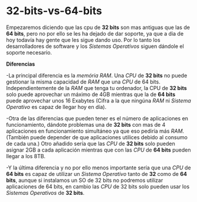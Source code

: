 # 32-bits-vs-64-bits

Empezaremos diciendo que las cpu de **32 bits** son mas antiguas que las de **64 bits**, pero no por ello se les ha dejado de dar soporte, ya que a dia de hoy todavía hay gente que les sigue dando uso. Por lo tanto los desarrolladores de software y los *Sistemas Operativos* siguen dándole el soporte necesario.

**Diferencias**

-La principal diferencia es la *memória RAM*. Una *CPU* de **32 bits** no puede gestionar la misma capacidad de *RAM* que una *CPU* de 64 bits. Independientemente de la *RAM* que tenga tu ordenador, la CPU de **32 bits** solo puede aprovechar un máximo de 4GB mientras que la de **64 bits** puede aprovechar unos 16 Exabytes (Cifra a la que ningúna *RAM* ni *Sistema Operativo* es capaz de llegar hoy en día).

-Otra de las diferencias que pueden tener es el número de aplicaciones en funcionamiento, dándote problemas una de **32 bits** con mas de 4 aplicaciones en funcionamiento simultáneo ya que eso pediría más *RAM*. (También puede depender de que aplicaciones utilices debido al consumo de cada una.) Otro añadido sería que las *CPU* de **32 bits** solo pueden asignar 2GB a cada aplicación mientras que con las *CPU* de **64 bits** pueden llegar a los 8TB.

-Y la última diferencia y no por ello menos importante sería que una *CPU* de **64 bits** es capaz de utilizar un *Sistema Operativo* tanto de **32** como de **64 bits**, aunque si instalamos un SO de 32 bits no podremos utilizar aplicaciones de 64 bits, en cambio las *CPU* de 32 bits solo pueden usar los *Sistemas Operativos* de **32 bits**.
